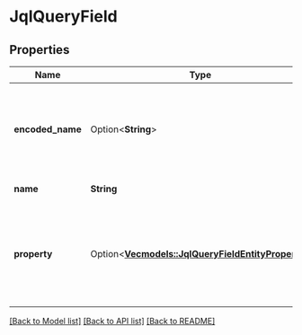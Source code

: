 # JqlQueryField

## Properties

Name | Type | Description | Notes
------------ | ------------- | ------------- | -------------
**encoded_name** | Option<**String**> | The encoded name of the field, which can be used directly in a JQL query. | [optional]
**name** | **String** | The name of the field. | 
**property** | Option<[**Vec<models::JqlQueryFieldEntityProperty>**](JqlQueryFieldEntityProperty.md)> | When the field refers to a value in an entity property, details of the entity property value. | [optional]

[[Back to Model list]](../README.md#documentation-for-models) [[Back to API list]](../README.md#documentation-for-api-endpoints) [[Back to README]](../README.md)


